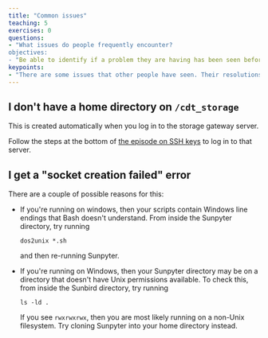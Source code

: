 ```yaml
---
title: "Common issues"
teaching: 5
exercises: 0
questions:
- "What issues do people frequently encounter?
objectives:
- "Be able to identify if a problem they are having has been seen before, and resolve it themselves if so"
keypoints:
- "There are some issues that other people have seen. Their resolutions are listed here."
---
```


## I don't have a home directory on `/cdt_storage`

This is created automatically when you log in to the storage gateway server.

Follow the steps at the bottom of [the episode on SSH keys](02-ssh-keys) to log in to that server.

## I get a "socket creation failed" error

There are a couple of possible reasons for this:

* If you're running on windows, then your scripts contain Windows line endings that Bash doesn't understand. From inside the Sunpyter directory, try running

      dos2unix *.sh
      
  and then re-running Sunpyter.

* If you're running on Windows, then your Sunpyter directory may be on a directory that doesn't have Unix permissions available. To check this, from inside the Sunbird directory, try running

      ls -ld .

  If you see `rwxrwxrwx`, then you are most likely running on a non-Unix filesystem. Try cloning Sunpyter into your home directory instead.
